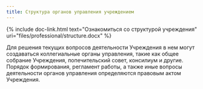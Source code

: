 ```yaml
---
title: Структура органов управления учреждением
---
```


{% include doc-link.html text="Ознакомиться со структурой учреждения" uri="files/professional/structure.docx" %}

Для решения текущих вопросов деятельности Учреждения в нем могут создаваться коллегиальные органы управления, такие как
общее собрание Учреждения, попечительский совет, консилиум и другие. Порядок формирования, регламент работы, а также
иные вопросы деятельности органов управления определяются правовым актом Учреждения. 


